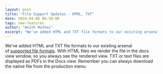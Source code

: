```yaml
---
layout: post
title: "File Support Updates - HTML, TXT"
date: 2016-04-06 06:50:00
tags: new-features
author: "Anith Mathai"
excerpt: "We’ve added HTML and TXT file formats to our existing arsenal of supported file formats."
---
```


We've added HTML and TXT file formats to our existing arsenal of [supported file formats](https://goldfynch.com/faq.html). With HTML files we render the file in the docs view window, so you always see the rendered view. TXT or text files are displayed as PDFs in the Docs view. Remember you can always download the native file from the production menu.

